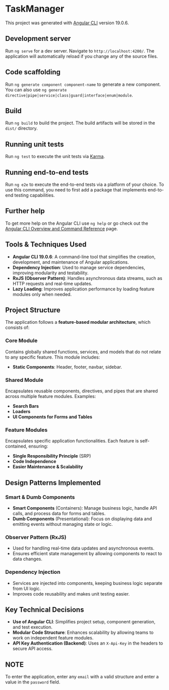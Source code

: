 # TaskManager

This project was generated with [Angular CLI](https://github.com/angular/angular-cli) version 19.0.6.

## Development server

Run `ng serve` for a dev server. Navigate to `http://localhost:4200/`. The application will automatically reload if you change any of the source files.

## Code scaffolding

Run `ng generate component component-name` to generate a new component. You can also use `ng generate directive|pipe|service|class|guard|interface|enum|module`.

## Build

Run `ng build` to build the project. The build artifacts will be stored in the `dist/` directory.

## Running unit tests

Run `ng test` to execute the unit tests via [Karma](https://karma-runner.github.io).

## Running end-to-end tests

Run `ng e2e` to execute the end-to-end tests via a platform of your choice. To use this command, you need to first add a package that implements end-to-end testing capabilities.

## Further help

To get more help on the Angular CLI use `ng help` or go check out the [Angular CLI Overview and Command Reference](https://angular.dev/tools/cli) page.

## Tools & Techniques Used

- **Angular CLI 19.0.6**: A command-line tool that simplifies the creation, development, and maintenance of Angular applications.
- **Dependency Injection**: Used to manage service dependencies, improving modularity and testability.
- **RxJS (Observer Pattern)**: Handles asynchronous data streams, such as HTTP requests and real-time updates.
- **Lazy Loading**: Improves application performance by loading feature modules only when needed.

## Project Structure

The application follows a **feature-based modular architecture**, which consists of:

### **Core Module**
Contains globally shared functions, services, and models that do not relate to any specific feature. This module includes:

- **Static Components**: Header, footer, navbar, sidebar.

### **Shared Module**
Encapsulates reusable components, directives, and pipes that are shared across multiple feature modules. Examples:
- **Search Bars**
- **Loaders**
- **UI Components for Forms and Tables**

### **Feature Modules**
Encapsulates specific application functionalities. Each feature is self-contained, ensuring:
- **Single Responsibility Principle** (SRP)
- **Code Independence**
- **Easier Maintenance & Scalability**

## Design Patterns Implemented

### **Smart & Dumb Components**
- **Smart Components** (Containers): Manage business logic, handle API calls, and process data for forms and tables.
- **Dumb Components** (Presentational): Focus on displaying data and emitting events without managing state or logic.


### **Observer Pattern (RxJS)**
- Used for handling real-time data updates and asynchronous events.
- Ensures efficient state management by allowing components to react to data changes.

### **Dependency Injection**
- Services are injected into components, keeping business logic separate from UI logic.
- Improves code reusability and makes unit testing easier.

## Key Technical Decisions

- **Use of Angular CLI**: Simplifies project setup, component generation, and test execution.
- **Modular Code Structure**: Enhances scalability by allowing teams to work on independent feature modules.
- **API Key Authentication (Backend)**: Uses an `X-Api-Key` in the headers to secure API access.

## NOTE

To enter the application, enter any `email` with a valid structure and enter a value in the `password` field.
